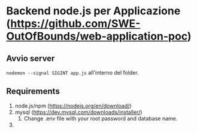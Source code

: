 # Backend node.js per Applicazione (https://github.com/SWE-OutOfBounds/web-application-poc)

## Avvio server

`nodemon --signal SIGINT app.js` all'interno del folder.

## Requirements

1. node.js/npm (https://nodejs.org/en/download/)
2. mysql (https://dev.mysql.com/downloads/installer/)
    1. Change .env file with your root password and database name.
3. 
